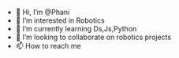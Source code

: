 - 👋 Hi, I’m @Phani
- 👀 I’m interested in Robotics
- 🌱 I’m currently learning Ds,Js,Python
- 💞️ I’m looking to collaborate on robotics projects
- 📫 How to reach me

<!---
Phani943/Phani943 is a ✨ special ✨ repository because its `README.md` (this file) appears on your GitHub profile.
You can click the Preview link to take a look at your changes.
--->
